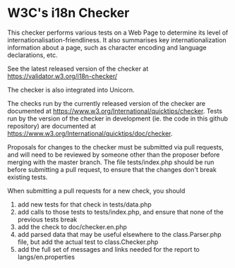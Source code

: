 # W3C's i18n Checker 

This checker performs various tests on a Web Page to determine its level of internationalisation-friendliness. It also summarises key internationalization information about a page, such as character encoding and language declarations, etc.

See the latest released version of the checker at
https://validator.w3.org/i18n-checker/

The checker is also integrated into Unicorn.

The checks run by the currently released version of the checker are documented at https://www.w3.org/International/quicktips/checker. Tests run by the version of the checker in development (ie. the code in this github repository) are documented at https://www.w3.org/International/quicktips/doc/checker.

Proposals for changes to the checker must be submitted via pull requests, and will need to be reviewed by someone other than the proposer before merging with the master branch. The file tests/index.php should be run before submitting a pull request, to ensure that the changes don't break existing tests. 

When submitting a pull requests for a new check, you should 

1. add new tests for that check in tests/data.php
2. add calls to those tests to tests/index.php, and ensure that none of the previous tests break
3. add the check to doc/checker.en.php
4. add parsed data that may be useful elsewhere to the class.Parser.php file, but add the actual test to class.Checker.php
5. add the full set of messages and links needed for the report to langs/en.properties


